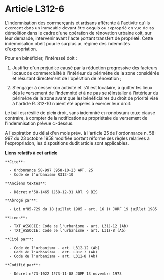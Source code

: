 # Article L312-6

L'indemnisation des commerçants et artisans afférente à l'activité qu'ils exercent dans un immeuble devant être acquis ou
exproprié en vue de sa démolition dans le cadre d'une opération de rénovation urbaine doit, sur leur demande, intervenir
avant l'acte portant transfert de propriété. Cette indemnisation obéit pour le surplus au régime des indemnités
d'expropriation.

Pour en bénéficier, l'intéressé doit :

1. Justifier d'un préjudice causé par la réduction progressive des facteurs locaux de commercialité à l'intérieur du
périmètre de la zone considérée et résultant directement de l'opération de rénovation ;

2. S'engager à cesser son activité et, s'il est locataire, à quitter les lieux dès le versement de l'indemnité et à ne pas se
réinstaller à l'intérieur du périmètre de la zone avant que les bénéficiaires du droit de priorité visé à l'article R. 312-10
n'aient été appelés à exercer leur droit.

Le bail est résilié de plein droit, sans indemnité et nonobstant toute clause contraire, à compter de la notification au
propriétaire du versement de l'indemnisation prévue ci-dessus.

A l'expiration du délai d'un mois prévu à l'article 25 de l'ordonnance n. 58-997 du 23 octobre 1958 modifiée portant réforme
des règles relatives à l'expropriation, les dispositions dudit article sont applicables.

**Liens relatifs à cet article**

	**Cite**:

	  - Ordonnance 58-997 1958-10-23 ART. 25
	  - Code de l'urbanisme R312-10

	**Anciens textes**:

	  - Décret n°58-1465 1958-12-31 ART. 9 BIS

	**Abrogé par**:

	  - Loi n°85-729 du 18 juillet 1985 - art. 16 () JORF 19 juillet 1985

	**Liens**:

	  - TXT_ASSOCIE: Code de l'urbanisme - art. L312-12 (Ab)
	  - TXT_ASSOCIE: Code de l'urbanisme - art. L312-8 (Ab)

	**Cité par**:

	  - Code de l'urbanisme - art. L312-12 (Ab)
	  - Code de l'urbanisme - art. L312-7 (Ab)
	  - Code de l'urbanisme - art. L312-8 (Ab)

	**Codifié par**:

	  - Décret n°73-1022 1973-11-08 JORF 13 novembre 1973
